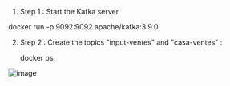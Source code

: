 1) Step 1 : Start the Kafka server
  
  docker run -p 9092:9092 apache/kafka:3.9.0

2) Step 2 : Create the topics "input-ventes" and "casa-ventes" :

   docker ps

  ![image](https://github.com/user-attachments/assets/faf7ed11-626f-45a4-b543-a47012b13b80)

  


   

   


   
